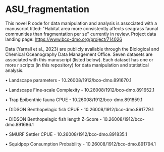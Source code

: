 # ASU_fragmentation
This novel R code for data manipulation and analysis is associated with a manuscript titled: "Habitat area more consistently affects seagrass faunal communities than fragmentation per se" currently in review. Project data landing page: https://www.bco-dmo.org/project/714026

Data (Yarnall et al., 2023) are publicly available through the Biological and Chemical Oceanography Data Management Office. Seven datasets are associated with this manuscript (listed below). Each dataset has one or more r scripts (in this repository) for data manipulation and statistical analysis.

• Landscape parameters - 10.26008/1912/bco-dmo.891670.1 

• Landscape Fine-scale Complexity - 10.26008/1912/bco-dmo.891652.1

• Trap Epibenthic fauna CPUE - 10.26008/1912/bco-dmo.891859.1

• DIDSON Benthopelagic fish CPUE - 10.26008/1912/bco-dmo.891779.1

• DIDSON Benthopelagic fish length Z-Score - 10.26008/1912/bco-dmo.891686.1

• SMURF Settler CPUE - 10.26008/1912/bco-dmo.891835.1

• Squidpop Consumption Probability - 10.26008/1912/bco-dmo.891794.1
